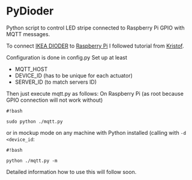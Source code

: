 PyDioder
========

Python script to control LED stripe connected to Raspberry Pi GPIO with MQTT messages.

To connect [IKEA DIODER](http://www.ikea.com/de/de/catalog/products/40192361/) to [Raspberry Pi](http://raspberrypi.org) I followed tutorial from [Kristof](http://krizzblog.de/2013/12/the-pidioder/).

Configuration is done in config.py
Set up at least

* MQTT_HOST
* DEVICE_ID (has to be unique for each actuator)
* SERVER_ID (to match servers ID)

Then just execute mqtt.py as follows:
On Raspberry Pi (as root because GPIO connection will not work without)
````
#!bash

sudo python ./mqtt.py
````

or in mockup mode on any machine with Python installed (calling with ````-d <device_id````:
````
#!bash

python ./mqtt.py -m
````




Detailed information how to use this will follow soon.
